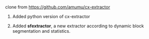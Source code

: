 clone from https://github.com/amumu/cx-extractor

1. Added python version of cx-extractor

2. Added <b>sfextractor</b>, a new extractor according to dynamic block segmentation and statistics.
